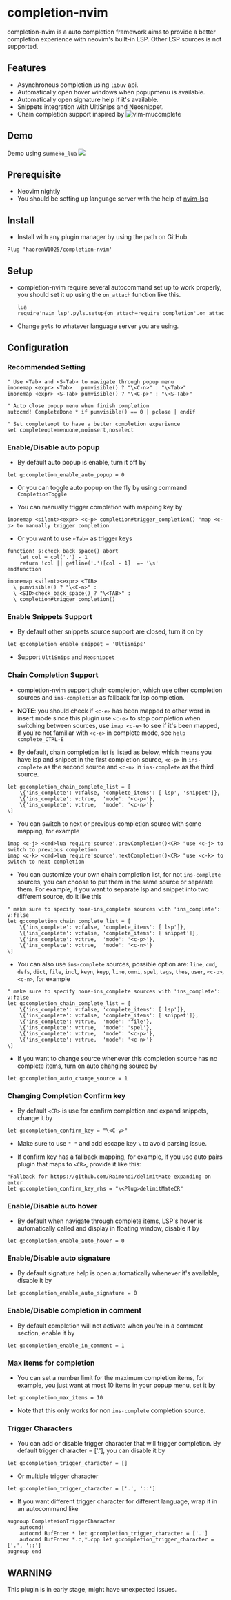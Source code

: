 # completion-nvim

completion-nvim is a auto completion framework aims to provide a better completion experience with neovim's built-in LSP.
Other LSP sources is not supported.

## Features

- Asynchronous completion using `libuv` api.
- Automatically open hover windows when popupmenu is available.
- Automatically open signature help if it's available.
- Snippets integration with UltiSnips and Neosnippet.
- Chain completion support inspired by ![vim-mucomplete](https://github.com/lifepillar/vim-mucomplete)

## Demo

Demo using `sumneko_lua`
![](https://user-images.githubusercontent.com/35623968/76489411-3ca1d480-6463-11ea-8c3a-7f0e3c521cdb.gif)

## Prerequisite
- Neovim nightly
- You should be setting up language server with the help of [nvim-lsp](https://github.com/neovim/nvim-lsp)

## Install

- Install with any plugin manager by using the path on GitHub.
```.vim
Plug 'haorenW1025/completion-nvim'
```

## Setup
- completion-nvim require several autocommand set up to work properly, you should
  set it up using the `on_attach` function like this.
  ```.vim
  lua require'nvim_lsp'.pyls.setup{on_attach=require'completion'.on_attach}
  ```
- Change `pyls` to whatever language server you are using.

## Configuration

### Recommended Setting
```.vim
" Use <Tab> and <S-Tab> to navigate through popup menu
inoremap <expr> <Tab>   pumvisible() ? "\<C-n>" : "\<Tab>"
inoremap <expr> <S-Tab> pumvisible() ? "\<C-p>" : "\<S-Tab>"

" Auto close popup menu when finish completion
autocmd! CompleteDone * if pumvisible() == 0 | pclose | endif

" Set completeopt to have a better completion experience
set completeopt=menuone,noinsert,noselect
```

### Enable/Disable auto popup
- By default auto popup is enable, turn it off by
```.vim
let g:completion_enable_auto_popup = 0
```
- Or you can toggle auto popup on the fly by using command `CompletionToggle`

- You can manually trigger completion with mapping key by
```.vim
inoremap <silent><expr> <c-p> completion#trigger_completion() "map <c-p> to manually trigger completion
```
- Or you want to use `<Tab>` as trigger keys
```.vim
function! s:check_back_space() abort
    let col = col('.') - 1
    return !col || getline('.')[col - 1]  =~ '\s'
endfunction

inoremap <silent><expr> <TAB>
  \ pumvisible() ? "\<C-n>" :
  \ <SID>check_back_space() ? "\<TAB>" :
  \ completion#trigger_completion()
```

### Enable Snippets Support
- By default other snippets source support are closed, turn it on by
```.vim
let g:completion_enable_snippet = 'UltiSnips'
```
- Support `UltiSnips` and `Neosnippet`

### Chain Completion Support
- completion-nvim support chain completion, which use other completion sources and `ins-completion` as fallback
for lsp completion.

- **NOTE**: you should check if `<c-e>` has been mapped to other word in insert mode since
this plugin use `<c-e>` to stop completion when switching between sources, use `imap <c-e>` to
see if it's been mapped, if you're not familiar with `<c-e>` in complete mode, see `help
complete_CTRL-E`

- By default, chain completion list is listed as below, which means you have lsp and snippet in the first completion source,
`<c-p>` in `ins-complete` as the second source and `<c-n>` in `ins-complete` as the third source.
```.vim
let g:completion_chain_complete_list = [
    \{'ins_complete': v:false, 'complete_items': ['lsp', 'snippet']},
    \{'ins_complete': v:true,  'mode': '<c-p>'},
    \{'ins_complete': v:true,  'mode': '<c-n>'}
\]
```
- You can switch to next or previous completion source with some mapping, for example
```.vim
imap <c-j> <cmd>lua require'source'.prevCompletion()<CR> "use <c-j> to switch to previous completion
imap <c-k> <cmd>lua require'source'.nextCompletion()<CR> "use <c-k> to switch to next completion
```
- You can customize your own chain completion list, for not `ins-complete` sources, you can
choose to put them in the same source or separate them. For example, if you want to separate
lsp and snippet into two different source, do it like this
```.vim
" make sure to specify none-ins_complete sources with 'ins_complete': v:false
let g:completion_chain_complete_list = [
    \{'ins_complete': v:false, 'complete_items': ['lsp']},
    \{'ins_complete': v:false, 'complete_items': ['snippet']},
    \{'ins_complete': v:true,  'mode': '<c-p>'},
    \{'ins_complete': v:true,  'mode': '<c-n>'}
\]
```
- You can also use `ins-complete` sources, possible option are: `line`, `cmd`, `defs`, `dict`,
`file`, `incl`, `keyn`, `keyp`, `line`, `omni`, `spel`, `tags`, `thes`, `user`, `<c-p>`, `<c-n>`,
for example
```.vim
" make sure to specify none-ins_complete sources with 'ins_complete': v:false
let g:completion_chain_complete_list = [
    \{'ins_complete': v:false, 'complete_items': ['lsp']},
    \{'ins_complete': v:false, 'complete_items': ['snippet']},
    \{'ins_complete': v:true,  'mode': 'file'},
    \{'ins_complete': v:true,  'mode': 'spel'},
    \{'ins_complete': v:true,  'mode': '<c-p>'},
    \{'ins_complete': v:true,  'mode': '<c-n>'}
\]
```

- If you want to change source whenever this completion source has no complete items, turn on auto
changing source by
```.vim
let g:completion_auto_change_source = 1
```

### Changing Completion Confirm key
- By default `<CR>` is use for confirm completion and expand snippets, change it by
```.vim
let g:completion_confirm_key = "\<C-y>"
```
- Make sure to use `" "` and add escape key `\` to avoid parsing issue.

- If confirm key has a fallback mapping, for example, if you use auto pairs plugin that maps to `<CR>`, provide it like this:
```.vim
"Fallback for https://github.com/Raimondi/delimitMate expanding on enter
let g:completion_confirm_key_rhs = "\<Plug>delimitMateCR"
```

### Enable/Disable auto hover
- By default when navigate through complete items, LSP's hover is automatically
called and display in floating window, disable it by
```.vim
let g:completion_enable_auto_hover = 0
```

### Enable/Disable auto signature
- By default signature help is open automatically whenever it's available, disable
it by
```.vim
let g:completion_enable_auto_signature = 0
```

### Enable/Disable completion in comment
- By default completion will not activate when you're in a comment section, enable
it by
```.vim
let g:completion_enable_in_comment = 1
```
### Max Items for completion
- You can set a number limit for the maximum completion items, for example, you
just want at most 10 items in your popup menu, set it by
```.vim
let g:completion_max_items = 10
```

- Note that this only works for non `ins-complete` completion source.

### Trigger Characters
- You can add or disable trigger character that will trigger completion. By default
trigger character = ['.'], you can disable it by
```.vim
let g:completion_trigger_character = []
```
- Or multiple trigger character
```.vim
let g:completion_trigger_character = ['.', '::']
```
- If you want different trigger character for different language, wrap it in an autocommand like
```.vim
augroup CompleteionTriggerCharacter
    autocmd!
    autocmd BufEnter * let g:completion_trigger_character = ['.']
    autocmd BufEnter *.c,*.cpp let g:completion_trigger_character = ['.', '::']
augroup end
```

## WARNING
This plugin is in early stage, might have unexpected issues.
